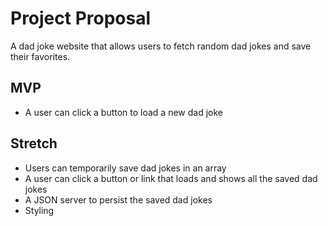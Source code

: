 # Project Proposal

A dad joke website that allows users to fetch random dad jokes and save their favorites.

## MVP
<!-- - A user can load the web page and see a dad joke on load -->
- A user can click a button to load a new dad joke

## Stretch
- Users can temporarily save dad jokes in an array
- A user can click a button or link that loads and shows all the saved dad jokes
- A JSON server to persist the saved dad jokes
- Styling
